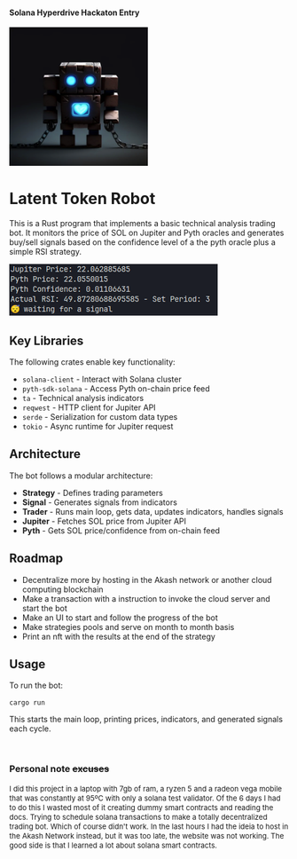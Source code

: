 ####  Solana Hyperdrive Hackaton Entry

<img src="robot.png" alt="drawing" width="250"/>


# Latent Token Robot

This is a Rust program that implements a basic technical analysis trading bot. It monitors the price of SOL on Jupiter and Pyth oracles and generates buy/sell signals based on the confidence level of a the pyth oracle plus a simple RSI strategy.

![screenshot](screenshot.png)


## Key Libraries

The following crates enable key functionality: 

- `solana-client` - Interact with Solana cluster
- `pyth-sdk-solana` - Access Pyth on-chain price feed
- `ta` - Technical analysis indicators
- `reqwest` - HTTP client for Jupiter API   
- `serde` - Serialization for custom data types
- `tokio` - Async runtime for Jupiter request

## Architecture

The bot follows a modular architecture:

- **Strategy** - Defines trading parameters
- **Signal** - Generates signals from indicators  
- **Trader** - Runs main loop, gets data, updates indicators, handles signals
- **Jupiter** - Fetches SOL price from Jupiter API
- **Pyth** - Gets SOL price/confidence from on-chain feed

## Roadmap

- Decentralize more by hosting in the Akash network or another cloud computing blockchain
- Make a transaction with a instruction to invoke the cloud server and start the bot
- Make an UI to start and follow the progress of the bot
- Make strategies pools and serve on month to month basis
- Print an nft with the results at the end of the strategy

## Usage

To run the bot:

```
cargo run
``` 

This starts the main loop, printing prices, indicators, and generated signals each cycle.

</br>


### Personal note <strike>excuses</strike>

<font size="-1"> I did this project in a laptop with 7gb of ram, a ryzen 5 and a radeon vega mobile that was constantly at 95ºC with only a solana test validator. Of the 6 days I had to do this I wasted most of it creating dummy smart contracts and reading the docs. Trying to schedule solana transactions to make a totally decentralized trading bot. Which of course didn't work. In the last hours I had the ideia to host in the Akash Network instead, but it was too late, the website was not working. The good side is that I learned a lot about solana smart contracts. </font>